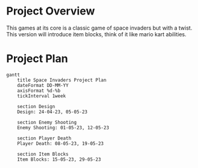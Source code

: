 # Project Overview

This games at its core is a classic game of space invaders but with a twist. This version will introduce item blocks, think of it like mario kart abilities.



# Project Plan

```mermaid
gantt
    title Space Invaders Project Plan
    dateFormat DD-MM-YY
    axisFormat %d-%b
    tickInterval 1week

    section Design
    Design: 24-04-23, 05-05-23

    section Enemy Shooting
    Enemy Shooting: 01-05-23, 12-05-23

    section Player Death
    Player Death: 08-05-23, 19-05-23

    section Item Blocks
    Item Blocks: 15-05-23, 29-05-23
```